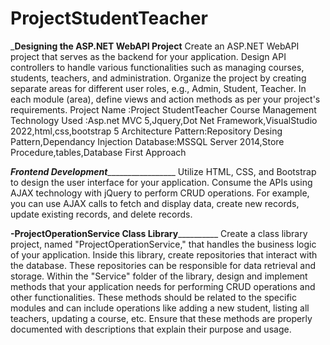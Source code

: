 # ProjectStudentTeacher
___________________Designing the ASP.NET WebAPI Project__________________
Create an ASP.NET WebAPI project that serves as the backend for your application.
Design API controllers to handle various functionalities such as managing courses, students, teachers, and administration.
Organize the project by creating separate areas for different user roles, e.g., Admin, Student, Teacher.
In each module (area), define views and action methods as per your project's requirements.
Project Name :Project StudentTeacher Course Management
Technology Used :Asp.net MVC 5,Jquery,Dot Net Framework,VisualStudio 2022,html,css,bootstrap 5
Architecture Pattern:Repository Desing Pattern,Dependancy Injection
Database:MSSQL Server 2014,Store Procedure,tables,Database First Approach

_________________Frontend Development__________________________________
Utilize HTML, CSS, and Bootstrap to design the user interface for your application.
Consume the APIs using AJAX technology with jQuery to perform CRUD operations. For example, you can use AJAX calls to fetch and display data, 
create new records, update existing records, and delete records.

________________________-ProjectOperationService Class Library__________________________________
Create a class library project, named "ProjectOperationService," that handles the business logic of your application.
Inside this library, create repositories that interact with the database. These repositories can be responsible for data retrieval and storage.
Within the "Service" folder of the library, design and implement methods that your application needs for performing CRUD operations and other functionalities. 
These methods should be related to the specific modules and can include operations like adding a new student, listing all teachers, updating a course, etc.
Ensure that these methods are properly documented with descriptions that explain their purpose and usage.




